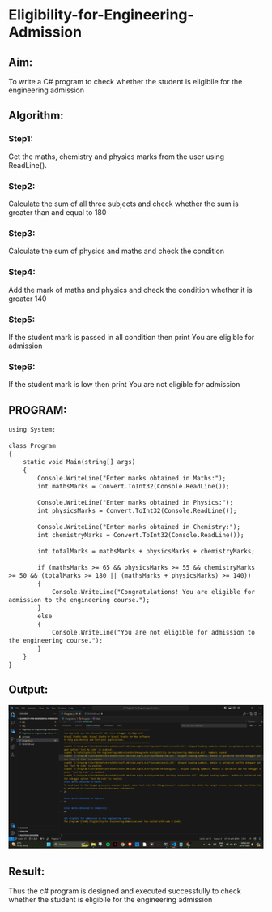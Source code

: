 # Eligibility-for-Engineering-Admission
## Aim:
To write a C# program to check whether the student is eligibile for the engineering admission

## Algorithm:
### Step1:
Get the maths, chemistry and physics marks from the user using ReadLine().

### Step2:
Calculate the sum of all three subjects and check whether the sum is greater than and equal to 180

### Step3:
Calculate the sum of physics and maths and check the condition

### Step4:
Add the mark of maths and physics and check the condition whether it is greater 140

### Step5:
If the student mark is passed in all condition then print You are eligible for admission

### Step6:
If the student mark is low then print You are not eligible for admission

## PROGRAM:
```
using System;

class Program
{
    static void Main(string[] args)
    {
        Console.WriteLine("Enter marks obtained in Maths:");
        int mathsMarks = Convert.ToInt32(Console.ReadLine());

        Console.WriteLine("Enter marks obtained in Physics:");
        int physicsMarks = Convert.ToInt32(Console.ReadLine());

        Console.WriteLine("Enter marks obtained in Chemistry:");
        int chemistryMarks = Convert.ToInt32(Console.ReadLine());

        int totalMarks = mathsMarks + physicsMarks + chemistryMarks;

        if (mathsMarks >= 65 && physicsMarks >= 55 && chemistryMarks >= 50 && (totalMarks >= 180 || (mathsMarks + physicsMarks) >= 140))
        {
            Console.WriteLine("Congratulations! You are eligible for admission to the engineering course.");
        }
        else
        {
            Console.WriteLine("You are not eligible for admission to the engineering course.");
        }
    }
}
```
## Output:

![alt text](<Screenshot 2024-02-22 092639.png>)

## Result:

Thus the c# program is designed and executed successfully to check whether the student is eligibile for the engineering admission